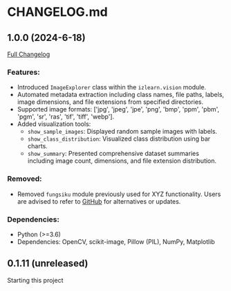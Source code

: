 # CHANGELOG.md

## 1.0.0 (2024-6-18)

[Full Changelog](https://github.com/izzalDev/izlearn/compare/origin...v1.0.0)

### **Features:**
- Introduced `ImageExplorer` class within the `izlearn.vision` module.
- Automated metadata extraction including class names, file paths, labels, image dimensions, and file extensions from specified directories.
- Supported image formats: ['jpg', 'jpeg', 'jpe', 'png', 'bmp', 'ppm', 'pbm', 'pgm', 'sr', 'ras', 'tif', 'tiff', 'webp'].
- Added visualization tools:
  - `show_sample_images`: Displayed random sample images with labels.
  - `show_class_distribution`: Visualized class distribution using bar charts.
  - `show_summary`: Presented comprehensive dataset summaries including image count, dimensions, and file extension distribution.

### **Removed:**
- Removed `fungsiku` module previously used for XYZ functionality. Users are advised to refer to [GitHub](https://github.com/your_organization/izlearn/issues) for alternatives or updates.

### **Dependencies:**
- Python (>=3.6)
- Dependencies: OpenCV, scikit-image, Pillow (PIL), NumPy, Matplotlib

## 0.1.11 (unreleased)
Starting this project

<!-- ## 1.8.0 (unreleased)

Features:

  - add support for SVN sources -> [95f32s5b](http://www.google.com)
  - add metadata allowed_push_host to new gem template -> [95f32s5b](http://www.google.com)
  - adds a `--no-install` flag to `bundle package` -> [95f32s5b](http://www.google.com)

## 1.7.0 (2014-08-13)

Security:

  - Fix for CVE-2013-0334, installing gems from an unexpected source -> [95f32s5b](http://www.google.com)

Features:

  - Gemfile `source` calls now take a block containing gems from that source -> [95f32s5b](http://www.google.com)
  - added the `:source` option to `gem` to specify a source -> [95f32s5b](http://www.google.com)

Fix:

  - warn on ambiguous gems available from more than one source -> [95f32s5b](http://www.google.com)

## 1.6.5 (2014-07-23)

Bugfixes:

  - require openssl explicitly to fix rare HTTPS request failures -> [95f32s5b](http://www.google.com)



 -->
